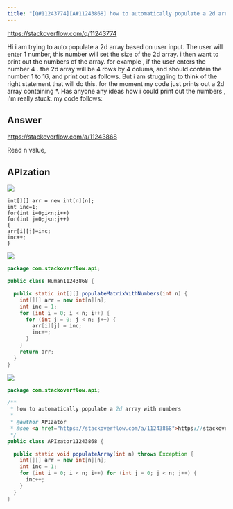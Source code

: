 ```yaml
---
title: "[Q#11243774][A#11243868] how to automatically populate a 2d array with numbers"
---
```


https://stackoverflow.com/q/11243774

Hi i am trying to auto populate a 2d array based on user input.
The user will enter 1 number, this number will set the size of the 2d array. i then want to print out the numbers of the array.
for example , if the user enters the number 4 . the 2d array will be 4 rows by 4 colums, and should contain the number 1 to 16, and print out as follows.
But i am struggling to think of the right statement that will do this. 
for the moment my code just prints out a 2d array containing *.
Has anyone any ideas how i could print out the numbers , i&#x27;m really stuck.
my code follows:

## Answer

https://stackoverflow.com/a/11243868

Read n value,

## APIzation

<div class="code-3columns-row">

<div class="code-3columns-column">

<div><img src="/stackoverflow.png" /></div>

```plain
int[][] arr = new int[n][n];
int inc=1;
for(int i=0;i<n;i++)
for(int j=0;j<n;j++)
{
arr[i][j]=inc;
inc++;
}
```

</div>

<div class="code-3columns-column">

<div><img src="/human.png" /></div>

```java
package com.stackoverflow.api;

public class Human11243868 {

  public static int[][] populateMatrixWithNumbers(int n) {
    int[][] arr = new int[n][n];
    int inc = 1;
    for (int i = 0; i < n; i++) {
      for (int j = 0; j < n; j++) {
        arr[i][j] = inc;
        inc++;
      }
    }
    return arr;
  }
}

```

</div>

<div class="code-3columns-column">

<div><img src="/apizator.png" /></div>

```java
package com.stackoverflow.api;

/**
 * how to automatically populate a 2d array with numbers
 *
 * @author APIzator
 * @see <a href="https://stackoverflow.com/a/11243868">https://stackoverflow.com/a/11243868</a>
 */
public class APIzator11243868 {

  public static void populateArray(int n) throws Exception {
    int[][] arr = new int[n][n];
    int inc = 1;
    for (int i = 0; i < n; i++) for (int j = 0; j < n; j++) {
      inc++;
    }
  }
}

```

</div>

</div>